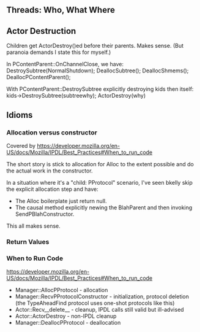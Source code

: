 ## Threads: Who, What Where ##

## Actor Destruction ##

Children get ActorDestroy()ed before their parents.  Makes sense.  (But paranoia
demands I state this for myself.)

In PContentParent::OnChannelClose, we have:
    DestroySubtree(NormalShutdown);
    DeallocSubtree();
    DeallocShmems();
    DeallocPContentParent();

With PContentParent::DestroySubtree explicitly destroying kids then itself:
    kids->DestroySubtree(subtreewhy);
    ActorDestroy(why)

## Idioms ##

### Allocation versus constructor ###

Covered by
https://developer.mozilla.org/en-US/docs/Mozilla/IPDL/Best_Practices#When_to_run_code

The short story is stick to allocation for Alloc to the extent possible and do
the actual work in the constructor.

In a situation where it's a "child: PProtocol" scenario, I've seen bkelly skip
the explicit allocation step and have:
* The Alloc boilerplate just return null.
* The causal method explicitly newing the BlahParent and then invoking
  SendPBlahConstructor.

This all makes sense.

### Return Values ###

### When to Run Code ###

https://developer.mozilla.org/en-US/docs/Mozilla/IPDL/Best_Practices#When_to_run_code

* Manager::AllocPProtocol - allocation
* Manager::RecvPProtocolConstructor - initialization, protocol deletion (the TypeAheadFind protocol uses one-shot protocols like this)
* Actor::Recv__delete__ - cleanup, IPDL calls still valid but ill-advised
* Actor::ActorDestroy - non-IPDL cleanup
* Manager::DeallocPProtocol - deallocation

